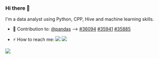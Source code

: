### Hi there 👋

<!--
**onshek/onshek** is a ✨ _special_ ✨ repository because its `README.md` (this file) appears on your GitHub profile.

Here are some ideas to get you started:

- 🔭 I’m currently working on ...
- 🌱 I’m currently learning ...
- 👯 I’m looking to collaborate on ...
- 🤔 I’m looking for help with ...
- 💬 Ask me about ...
- 📫 How to reach me: ...
- 😄 Pronouns: ...
- ⚡ Fun fact: ...
-->

I'm a data analyst using Python, CPP, Hive and machine learning skills.

- 🚀 Contribution to: 
  [@pandas](https://github.com/pandas-dev/pandas) --> 
  [#36094](https://github.com/pandas-dev/pandas/pull/36094)
  [#35941](https://github.com/pandas-dev/pandas/pull/35941)
  [#35885](https://github.com/pandas-dev/pandas/pull/35885)

- ⚡ How to reach me: 
  ![](https://img.shields.io/github/followers/onshek?style=social)
  ![](https://img.shields.io/badge/%E7%9F%A5-Honfung.Wong-_&?labelColor=blue&?link=https://www.zhihu.com/people/ipreacher&link=https://www.zhihu.com/people/ipreacher)

![](https://github-readme-stats.vercel.app/api?username=onshek&theme=dark)